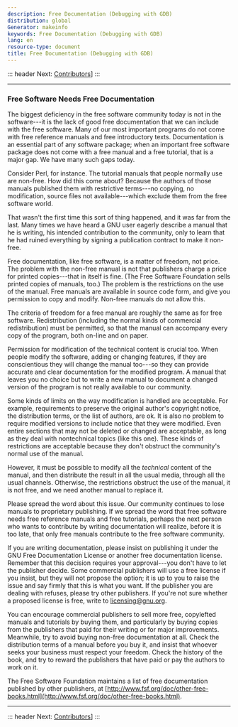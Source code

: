```yaml
---
description: Free Documentation (Debugging with GDB)
distribution: global
Generator: makeinfo
keywords: Free Documentation (Debugging with GDB)
lang: en
resource-type: document
title: Free Documentation (Debugging with GDB)
---
```

::: header
Next: [Contributors](Contributors.html#Contributors)]
:::

---

### Free Software Needs Free Documentation

The biggest deficiency in the free software community today is not in the software---it is the lack of good free documentation that we can include with the free software. Many of our most important programs do not come with free reference manuals and free introductory texts. Documentation is an essential part of any software package; when an important free software package does not come with a free manual and a free tutorial, that is a major gap. We have many such gaps today.

Consider Perl, for instance. The tutorial manuals that people normally use are non-free. How did this come about? Because the authors of those manuals published them with restrictive terms---no copying, no modification, source files not available---which exclude them from the free software world.

That wasn't the first time this sort of thing happened, and it was far from the last. Many times we have heard a GNU user eagerly describe a manual that he is writing, his intended contribution to the community, only to learn that he had ruined everything by signing a publication contract to make it non-free.

Free documentation, like free software, is a matter of freedom, not price. The problem with the non-free manual is not that publishers charge a price for printed copies---that in itself is fine. (The Free Software Foundation sells printed copies of manuals, too.) The problem is the restrictions on the use of the manual. Free manuals are available in source code form, and give you permission to copy and modify. Non-free manuals do not allow this.

The criteria of freedom for a free manual are roughly the same as for free software. Redistribution (including the normal kinds of commercial redistribution) must be permitted, so that the manual can accompany every copy of the program, both on-line and on paper.

Permission for modification of the technical content is crucial too. When people modify the software, adding or changing features, if they are conscientious they will change the manual too---so they can provide accurate and clear documentation for the modified program. A manual that leaves you no choice but to write a new manual to document a changed version of the program is not really available to our community.

Some kinds of limits on the way modification is handled are acceptable. For example, requirements to preserve the original author's copyright notice, the distribution terms, or the list of authors, are ok. It is also no problem to require modified versions to include notice that they were modified. Even entire sections that may not be deleted or changed are acceptable, as long as they deal with nontechnical topics (like this one). These kinds of restrictions are acceptable because they don't obstruct the community's normal use of the manual.

However, it must be possible to modify all the *technical* content of the manual, and then distribute the result in all the usual media, through all the usual channels. Otherwise, the restrictions obstruct the use of the manual, it is not free, and we need another manual to replace it.

Please spread the word about this issue. Our community continues to lose manuals to proprietary publishing. If we spread the word that free software needs free reference manuals and free tutorials, perhaps the next person who wants to contribute by writing documentation will realize, before it is too late, that only free manuals contribute to the free software community.

If you are writing documentation, please insist on publishing it under the GNU Free Documentation License or another free documentation license. Remember that this decision requires your approval---you don't have to let the publisher decide. Some commercial publishers will use a free license if you insist, but they will not propose the option; it is up to you to raise the issue and say firmly that this is what you want. If the publisher you are dealing with refuses, please try other publishers. If you're not sure whether a proposed license is free, write to <licensing@gnu.org>.

You can encourage commercial publishers to sell more free, copylefted manuals and tutorials by buying them, and particularly by buying copies from the publishers that paid for their writing or for major improvements. Meanwhile, try to avoid buying non-free documentation at all. Check the distribution terms of a manual before you buy it, and insist that whoever seeks your business must respect your freedom. Check the history of the book, and try to reward the publishers that have paid or pay the authors to work on it.

The Free Software Foundation maintains a list of free documentation published by other publishers, at [http://www.fsf.org/doc/other-free-books.html](http://www.fsf.org/doc/other-free-books.html).

---

::: header
Next: [Contributors](Contributors.html#Contributors)]
:::
